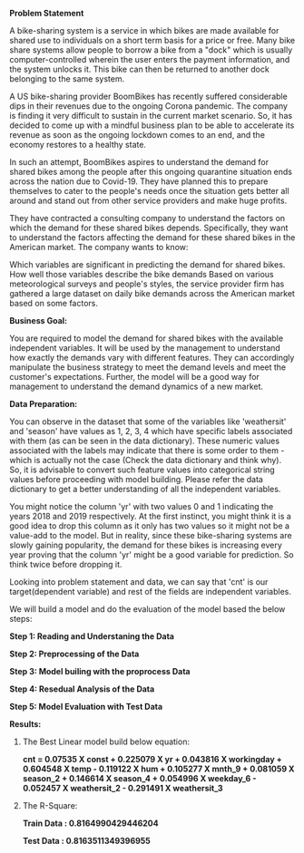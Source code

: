 **Problem Statement**

A bike-sharing system is a service in which bikes are made available for shared use to individuals on a short term basis for a price or free. Many bike share systems allow people to borrow a bike from a "dock" which is usually computer-controlled wherein the user enters the payment information, and the system unlocks it. This bike can then be returned to another dock belonging to the same system.

A US bike-sharing provider BoomBikes has recently suffered considerable dips in their revenues due to the ongoing Corona pandemic. The company is finding it very difficult to sustain in the current market scenario. So, it has decided to come up with a mindful business plan to be able to accelerate its revenue as soon as the ongoing lockdown comes to an end, and the economy restores to a healthy state.

In such an attempt, BoomBikes aspires to understand the demand for shared bikes among the people after this ongoing quarantine situation ends across the nation due to Covid-19. They have planned this to prepare themselves to cater to the people's needs once the situation gets better all around and stand out from other service providers and make huge profits.

They have contracted a consulting company to understand the factors on which the demand for these shared bikes depends. Specifically, they want to understand the factors affecting the demand for these shared bikes in the American market. The company wants to know:

Which variables are significant in predicting the demand for shared bikes. How well those variables describe the bike demands Based on various meteorological surveys and people's styles, the service provider firm has gathered a large dataset on daily bike demands across the American market based on some factors.

**Business Goal:**

You are required to model the demand for shared bikes with the available independent variables. It will be used by the management to understand how exactly the demands vary with different features. They can accordingly manipulate the business strategy to meet the demand levels and meet the customer's expectations. Further, the model will be a good way for management to understand the demand dynamics of a new market.

**Data Preparation:**

You can observe in the dataset that some of the variables like 'weathersit' and 'season' have values as 1, 2, 3, 4 which have specific labels associated with them (as can be seen in the data dictionary). These numeric values associated with the labels may indicate that there is some order to them - which is actually not the case (Check the data dictionary and think why). So, it is advisable to convert such feature values into categorical string values before proceeding with model building. Please refer the data dictionary to get a better understanding of all the independent variables.

You might notice the column 'yr' with two values 0 and 1 indicating the years 2018 and 2019 respectively. At the first instinct, you might think it is a good idea to drop this column as it only has two values so it might not be a value-add to the model. But in reality, since these bike-sharing systems are slowly gaining popularity, the demand for these bikes is increasing every year proving that the column 'yr' might be a good variable for prediction. So think twice before dropping it.

Looking into problem statement and data, we can say that 'cnt' is our target(dependent variable) and rest of the fields are independent variables.

We will build a model and do the evaluation of the model based the below steps:

**Step 1: Reading and Understaning the Data**

**Step 2: Preprocessing of the Data**

**Step 3: Model builing with the proprocess Data**

**Step 4: Resedual Analysis of the Data**

**Step 5: Model Evaluation with Test Data**

**Results:**

1. The Best Linear model build below equation:

    **cnt = 0.07535 X const + 0.225079 X yr + 0.043816 X workingday + 0.604548 X temp - 0.119122 X hum + 0.105277 X mnth_9 + 0.081059 X season_2 + 0.146614 X season_4 + 0.054996 X weekday_6 - 0.052457 X weathersit_2 - 0.291491 X weathersit_3**

2. The R-Square:

    **Train Data : 0.8164990429446204**
    
    **Test Data : 0.8163511349396955**

